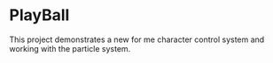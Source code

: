 # PlayBall
 This project demonstrates a new for me character control system and working with the particle system.
